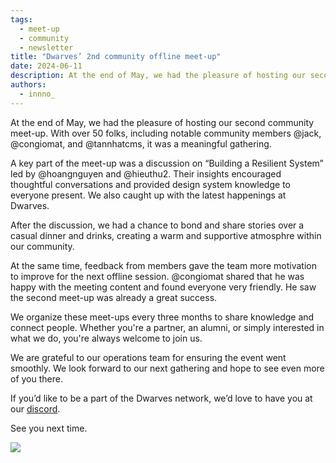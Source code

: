 ```yaml
---
tags:
  - meet-up
  - community
  - newsletter
title: "Dwarves’ 2nd community offline meet-up"
date: 2024-06-11
description: At the end of May, we had the pleasure of hosting our second community meet-up. Over 50 folks, including notable community members, joined us.
authors:
  - innno_
---
```


At the end of May, we had the pleasure of hosting our second community meet-up. With over 50 folks, including notable community members @jack, @congiomat, and @tannhatcms, it was a meaningful gathering.

A key part of the meet-up was a discussion on “Building a Resilient System” led by @hoangnguyen and @hieuthu2. Their insights encouraged thoughtful conversations and provided design system knowledge to everyone present. We also caught up with the latest happenings at Dwarves.

After the discussion, we had a chance to bond and share stories over a casual dinner and drinks, creating a warm and supportive atmosphre within our community.

At the same time, feedback from members gave the team more motivation to improve for the next offline session. @congiomat shared that he was happy with the meeting content and found everyone very friendly. He saw the second meet-up was already a great success.

We organize these meet-ups every three months to share knowledge and connect people. Whether you're a partner, an alumni, or simply interested in what we do, you're always welcome to join us.

We are grateful to our operations team for ensuring the event went smoothly. We look forward to our next gathering and hope to see even more of you there.

If you’d like to be a part of the Dwarves network, we’d love to have you at our [discord](discord.gg/dfoundation).

See you next time.

![](assets/dwarves-2nd-community-meet-up_dwarves-2nd-meetup.webp)
